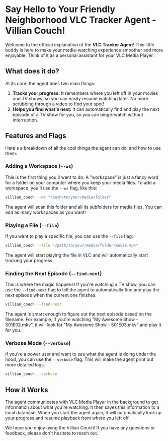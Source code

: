
# Say Hello to Your Friendly Neighborhood VLC Tracker Agent - Villian Couch!

Welcome to the official explanation of the **VLC Tracker Agent**! This little buddy is here to make your media-watching experience smoother and more enjoyable. Think of it as a personal assistant for your VLC Media Player.

## What does it do?

At its core, the agent does two main things:

1.  **Tracks your progress:** It remembers where you left off in your movies and TV shows, so you can easily resume watching later. No more scrubbing through a video to find your spot!
2.  **Helps you find what's next:** It can automatically find and play the next episode of a TV show for you, so you can binge-watch without interruption.

## Features and Flags

Here's a breakdown of all the cool things the agent can do, and how to use them:

### Adding a Workspace (`--ws`)

This is the first thing you'll want to do. A "workspace" is just a fancy word for a folder on your computer where you keep your media files. To add a workspace, you'll use the `--ws` flag, like this:

```bash
villian_couch --ws "/path/to/your/media/folder"
```

The agent will scan this folder and all its subfolders for media files. You can add as many workspaces as you want!

### Playing a File (`--file`)

If you want to play a specific file, you can use the `--file` flag:

```bash
villian_couch --file "/path/to/your/media/folder/movie.mp4"
```

The agent will start playing the file in VLC and will automatically start tracking your progress.

### Finding the Next Episode (`--find-next`)

This is where the magic happens! If you're watching a TV show, you can use the `--find-next` flag to tell the agent to automatically find and play the next episode when the current one finishes.

```bash
villian_couch --find-next
```

The agent is smart enough to figure out the next episode based on the filename. For example, if you're watching "My Awesome Show - S01E02.mkv", it will look for "My Awesome Show - S01E03.mkv" and play it for you.

### Verbose Mode (`--verbose`)

If you're a power user and want to see what the agent is doing under the hood, you can use the `--verbose` flag. This will make the agent print out more detailed logs.

```bash
villian_couch --verbose
```

## How it Works

The agent communicates with VLC Media Player in the background to get information about what you're watching. It then saves this information to a local database. When you start the agent again, it will automatically look up your progress and resume playback from where you left off.

We hope you enjoy using the Villian Couch! If you have any questions or feedback, please don't hesitate to reach out.
